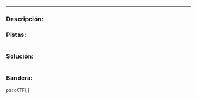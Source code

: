---
### Descripción:


### Pistas: 
```

```

### Solución:
```

```

### Bandera:
```
picoCTF{}
```
